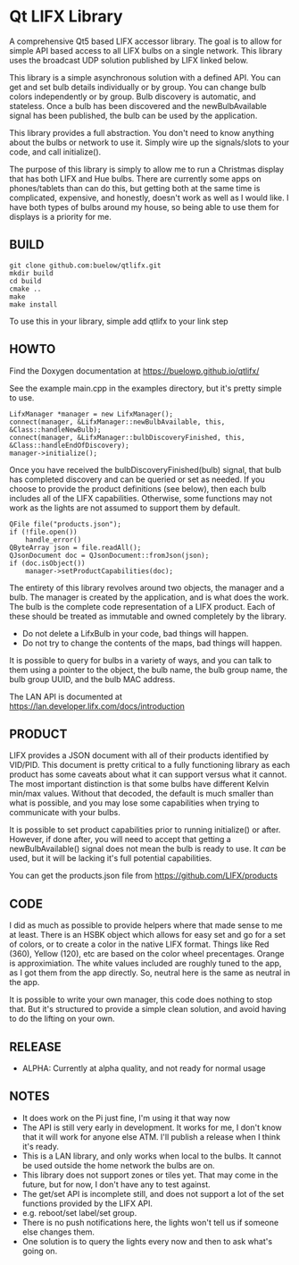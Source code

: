 # Qt LIFX Library

A comprehensive Qt5 based LIFX accessor library. The goal is to allow for simple API based access
to all LIFX bulbs on a single network. This library uses the broadcast UDP solution published by
LIFX linked below.

This library is a simple asynchronous solution with a defined API. You can get and set bulb
details individually or by group. You can change bulb colors independently or by group. Bulb
discovery is automatic, and stateless. Once a bulb has been discovered and the newBulbAvailable signal
has been published, the bulb can be used by the application.

This library provides a full abstraction. You don't need to know anything about the bulbs or network
to use it. Simply wire up the signals/slots to your code, and call initialize().

The purpose of this library is simply to allow me to run a Christmas display that has both LIFX
and Hue bulbs. There are currently some apps on phones/tablets than can do this, but getting both
at the same time is complicated, expensive, and honestly, doesn't work as well as I would like. I have
both types of bulbs around my house, so being able to use them for displays is a priority for me.

## BUILD

```
git clone github.com:buelow/qtlifx.git
mkdir build
cd build
cmake ..
make
make install
```

To use this in your library, simple add qtlifx to your link step

## HOWTO

Find the Doxygen documentation at https://buelowp.github.io/qtlifx/

See the example main.cpp in the examples directory, but it's pretty simple to use.

```
LifxManager *manager = new LifxManager();
connect(manager, &LifxManager::newBulbAvailable, this, &Class::handleNewBulb);
connect(manager, &LifxManager::bulbDiscoveryFinished, this, &Class::handleEndOfDiscovery);
manager->initialize();
```

Once you have received the bulbDiscoveryFinished(bulb) signal, that bulb has completed discovery
and can be queried or set as needed. If you choose to provide the product definitions (see below), then
each bulb includes all of the LIFX capabilities. Otherwise, some functions may not work as the lights
are not assumed to support them by default.

```
QFile file("products.json");
if (!file.open())
    handle_error()
QByteArray json = file.readAll();
QJsonDocument doc = QJsonDocument::fromJson(json);
if (doc.isObject())
    manager->setProductCapabilities(doc);
```

The entirety of this library revolves around two objects, the manager and a bulb. The manager
is created by the application, and is what does the work. The bulb is the complete code
representation of a LIFX product. Each of these should be treated as immutable and owned
completely by the library.

* Do not delete a LifxBulb in your code, bad things will happen.
* Do not try to change the contents of the maps, bad things will happen.

It is possible to query for bulbs in a variety of ways, and you can talk to them
using a pointer to the object, the bulb name, the bulb group name, the bulb group UUID,
and the bulb MAC address.

The LAN API is documented at https://lan.developer.lifx.com/docs/introduction

## PRODUCT

LIFX provides a JSON document with all of their products identified by VID/PID. This document
is pretty critical to a fully functioning library as each product has some caveats about
what it can support versus what it cannot. The most important distinction is that some bulbs
have different Kelvin min/max values. Without that decoded, the default is much smaller than what
is possible, and you may lose some capabilities when trying to communicate with your bulbs.

It is possible to set product capabilities prior to running initialize() or after. However, if done
after, you will need to accept that getting a newBulbAvailable() signal does not mean the bulb
is ready to use. It *can* be used, but it will be lacking it's full potential capabilities.

You can get the products.json file from https://github.com/LIFX/products

## CODE

I did as much as possible to provide helpers where that made sense to me at least. There is an HSBK
object which allows for easy set and go for a set of colors, or to create a color in the native
LIFX format. Things like Red (360), Yellow (120), etc are based on the color wheel precentages. Orange is approximiation.
The white values included are roughly tuned to the app, as I got them from the app directly. So, neutral
here is the same as neutral in the app.

It is possible to write your own manager, this code does nothing to stop that. But it's structured
to provide a simple clean solution, and avoid having to do the lifting on your own.

## RELEASE

* ALPHA: Currently at alpha quality, and not ready for normal usage

## NOTES

* It does work on the Pi just fine, I'm using it that way now
* The API is still very early in development. It works for me, I don't know that it will work for anyone else ATM. I'll publish a release when I think it's ready.
* This is a LAN library, and only works when local to the bulbs. It cannot be used outside the home network the bulbs are on.
* This library does not support zones or tiles yet. That may come in the future, but for now, I don't have any to test against.
* The get/set API is incomplete still, and does not support a lot of the set functions provided by the LIFX API.
 * e.g. reboot/set label/set group.
* There is no push notifications here, the lights won't tell us if someone else changes them.
 * One solution is to query the lights every now and then to ask what's going on.



